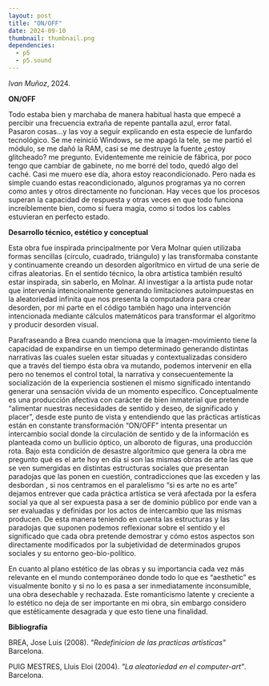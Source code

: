 ```yaml
---
layout: post
title: "ON/OFF"
date: 2024-09-10
thumbnail: thumbnail.png
dependencies:
  - p5
  - p5.sound
---
```


<div id="div-sketch">
  <script type="text/javascript" src="sketch.js"></script>
</div>

_Ivan Muñoz_, 2024.

**ON/OFF**

Todo estaba bien y marchaba de manera habitual hasta que empecé a percibir una frecuencia extraña de repente pantalla azul, error fatal.  
Pasaron cosas...y las voy a seguir explicando en esta especie de lunfardo tecnológico.
Se me reinició Windows, se me apagó la tele, se me partió el módulo, se me dañó la RAM, casi se me destruye la fuente ¿estoy glitcheado? me pregunto.
Evidentemente me reinicie de fábrica, por poco tengo que cambiar de gabinete, no me borré del todo, quedó algo del caché.
Casi me muero ese día, ahora estoy reacondicionado.
Pero nada es simple cuando estas reacondicionado, algunos programas ya no corren como antes y otros directamente no funcionan. Hay veces que los procesos superan la capacidad de respuesta y otras veces en que todo funciona increíblemente bien, como si fuera magia, como si todos los cables estuvieran en perfecto estado.



**Desarrollo técnico, estético y conceptual**

Esta obra fue inspirada principalmente por Vera Molnar quien utilizaba formas sencillas (círculo, cuadrado, triángulo)  y las transformaba constante y continuamente creando un desorden algorítmico en virtud de una serie de cifras aleatorias. En el sentido técnico, la obra artística también resultó estar inspirada, sin saberlo, en Molnar. Al investigar a la artista pude notar que intervenía intencionalmente generando limitaciones autoimpuestas en la aleatoriedad infinita que nos presenta la computadora para crear desorden, por mi parte en el código también hago una intervención intencionada mediante cálculos matemáticos para transformar el algoritmo y producir desorden visual. 

Parafraseando a Brea cuando menciona que la imagen-movimiento tiene la capacidad de expandirse en un tiempo determinado generando distintas narrativas las cuales suelen estar situadas y contextualizadas considero que a través del tiempo ésta obra va mutando, podemos intervenir en ella pero no tenemos el control total, la narrativa y consecuentemente la socialización de la experiencia sostienen el mismo significado intentando generar una sensación vívida de un momento específico. Conceptualmente es una producción afectiva con carácter de bien inmaterial que pretende “alimentar nuestras necesidades de sentido y deseo, de significado y placer”, desde este punto de vista y entendiendo que las prácticas artísticas están en constante transformación “ON/OFF” intenta presentar un intercambio social donde la circulación de sentido y de la información es planteada como un bullicio óptico, un alboroto de figuras, una producción rota. 
Bajo esta condición de desastre algorítmico que genera la obra me pregunto qué es el arte hoy en día si son las mismas obras de arte las que se ven sumergidas en distintas estructuras sociales que presentan paradojas que las ponen en cuestión, contradicciones que las exceden y las desbordan , si nos centramos en el paralelismo “si es arte no es arte” dejamos entrever que cada práctica artística se verá afectada por la esfera social ya que al ser expuesta pasa a ser de dominio público por ende van a ser evaluadas y definidas por los actos de intercambio que las mismas producen. De esta manera teniendo en cuenta las estructuras y las paradojas que suponen podemos reflexionar sobre el sentido y el significado que cada obra pretende demostrar y cómo estos aspectos son directamente modificados por la subjetividad de determinados grupos sociales y su entorno geo-bio-político.  

En cuanto al plano estético de las obras y su importancia cada vez más relevante en el mundo contemporáneo donde todo lo que es “aesthetic” es visualmente bonito y si no lo es pasa a ser inmediatamente inconsumible, una obra desechable y rechazada. Este romanticismo latente y creciente a lo estético no deja de ser importante en mi obra, sin embargo considero que estéticamente desagrada y que esto tiene una finalidad. 

**Bibliografía**

BREA, Jose Luis (2008). _"Redefinicion de las practicas artisticas"_ Barcelona.

PUIG MESTRES, Lluis Eloi (2004). _"La aleatoriedad en el computer-art"_. Barcelona.
